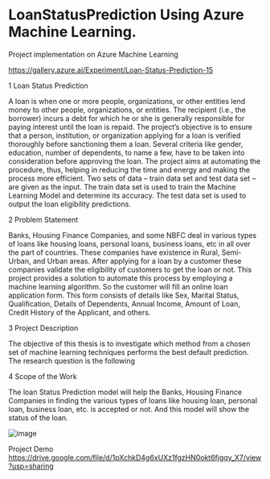 # LoanStatusPrediction Using Azure Machine Learning.

Project implementation on Azure Machine Learning

https://gallery.azure.ai/Experiment/Loan-Status-Prediction-15

1  Loan Status Prediction

A loan is when one or more people, organizations, or other entities lend money to other 
people, organizations, or entities. The recipient (i.e., the borrower) incurs a debt for which he 
or she is generally responsible for paying interest until the loan is repaid. The project’s objective 
is to ensure that a person, institution, or organization applying for a loan is verified thoroughly 
before sanctioning them a loan. Several criteria like gender, education, number of dependents, 
to name a few, have to be taken into consideration before approving the loan. The project aims 
at automating the procedure, thus, helping in reducing the time and energy and making the 
process more efficient. Two sets of data – train data set and test data set – are given as the 
input. The train data set is used to train the Machine Learning Model and determine its 
accuracy. The test data set is used to output the loan eligibility predictions.

2 Problem Statement

Banks, Housing Finance Companies, and some NBFC deal in various types of loans like housing 
loans, personal loans, business loans, etc in all over the part of countries. These companies 
have existence in Rural, Semi-Urban, and Urban areas. After applying for a loan by a customer 
these companies validate the eligibility of customers to get the loan or not. This project 
provides a solution to automate this process by employing a machine learning algorithm. So the 
customer will fill an online loan application form. This form consists of details like Sex, Marital 
Status, Qualification, Details of Dependents, Annual Income, Amount of Loan, Credit History of 
the Applicant, and others.

3 Project Description

The objective of this thesis is to investigate which method from a chosen set of machine 
learning techniques performs the best default prediction. The research question is the following

4 Scope of the Work

The loan Status Prediction model will help the Banks, Housing Finance Companies in finding the 
various types of loans like housing loan, personal loan, business loan, etc. is accepted or not. 
And this model will show the status of the loan.



![image](https://user-images.githubusercontent.com/78692000/150076811-559fae53-4819-40a5-aade-7ff3f31b5c1a.png)


Project Demo
https://drive.google.com/file/d/1pXchkD4g6xUXz1fgzHN0okt6fjgqy_X7/view?usp=sharing
